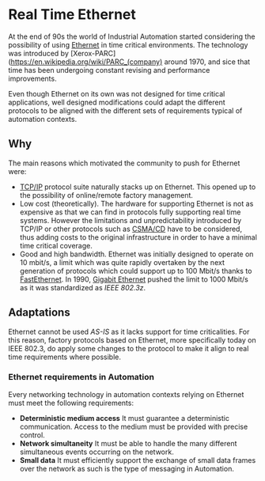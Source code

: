 # Real Time Ethernet

At the end of 90s the world of Industrial Automation started considering the possibility of using [Ethernet](https://en.wikipedia.org/wiki/Ethernet) in time critical environments.
The technology was introduced by [Xerox-PARC](https://en.wikipedia.org/wiki/PARC_(company) around 1970, and sice that time has been undergoing constant revising and performance improvements.

Even though Ethernet on its own was not designed for time critical applications, well designed modifications could adapt the different protocols to be aligned with the different sets of requirements typical of automation contexts. 

## Why
The main reasons which motivated the community to push for Ethernet were:

- [TCP/IP](https://en.wikipedia.org/wiki/Internet_protocol_suite) protocol suite naturally stacks up on Ethernet. This opened up to the possibility of online/remote factory management.
- Low cost (theoretically). The hardware for supporting Ethernet is not as expensive as that we can find in protocols fully supporting real time systems. However the limitations and unpredictability introduced by TCP/IP or other protocols such as [CSMA/CD](https://en.wikipedia.org/wiki/Carrier-sense_multiple_access_with_collision_detection) have to be considered, thus adding costs to the original infrastructure in order to have a minimal time critical coverage.
- Good and high bandwidth. Ethernet was initially designed to operate on 10 mbit/s, a limit which was quite rapidly overtaken by the next generation of protocols which could support up to 100 Mbit/s thanks to [FastEthernet](https://en.wikipedia.org/wiki/Fast_Ethernet). In 1990, [Gigabit Ethernet](https://en.wikipedia.org/wiki/Gigabit_Ethernet) pushed the limit to 1000 Mbit/s as it was standardized as _IEEE 802.3z_.

## Adaptations
Ethernet cannot be used _AS-IS_ as it lacks support for time criticalities. For this reason, factory protocols based on Ethernet, more specifically today on IEEE 802.3, do apply some changes to the protocol to make it align to real time requirements where possible.

### Ethernet requirements in Automation
Every networking technology in automation contexts relying on Ethernet must meet the following requirements:

- **Deterministic medium access** It must guarantee a deterministic communication. Access to the medium must be provided with precise control.
- **Network simultaneity** It must be able to handle the many different simultaneous events occurring on the network.
- **Small data** It must efficiently support the exchange of small data frames over the network as such is the type of messaging in Automation.
